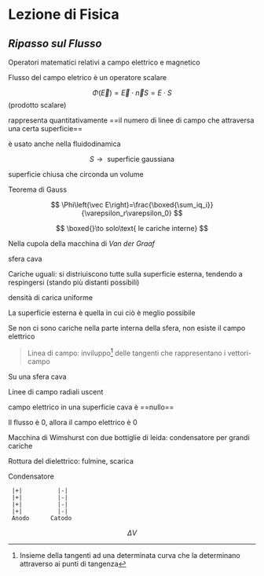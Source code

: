 # Lezione di Fisica

## _Ripasso sul Flusso_


Operatori matematici relativi a campo elettrico e magnetico


Flusso del campo eletrico è un operatore scalare

$$
\Phi\left(\vec E\right)=\vec E \cdot \vec n S = E\cdot S
$$
(prodotto scalare)

rappresenta quantitativamente ==il numero di linee di campo che attraversa una certa superficie==

è usato anche nella fluidodinamica


$$
S\to\text{ superficie gaussiana}
$$

superficie chiusa che circonda un volume


Teorema di Gauss

$$
\Phi\left(\vec E\right)=\frac{\boxed{\sum_iq_i}}{\varepsilon_r\varepsilon_0}
$$

$$
\boxed{}\to solo\text{ le cariche interne}
$$

Nella cupola della macchina di _Van der Graaf_

sfera cava

Cariche uguali: si distriuiscono tutte sulla superficie esterna, tendendo a respingersi (stando più distanti possibili)

densità di carica uniforme

La superficie esterna è quella in cui ciò è meglio possibile


Se non ci sono cariche nella parte interna della sfera, non esiste il campo elettrico

> Linea di campo: inviluppo[^1] delle tangenti che rappresentano i vettori-campo

[^1]: Insieme della tangenti ad una determinata curva che la determinano attraverso ai punti di tangenza

Su una sfera cava

Linee di campo radiali uscent

campo elettrico in una superficie cava è ==nullo==

Il flusso è $0$, allora il campo elettrico è $0$

Macchina di Wimshurst con due bottiglie di leida: condensatore per grandi cariche

Rottura del dielettrico: fulmine, scarica



Condensatore

     |+|          |-|
     |+|          |-|
     |+|          |-|
     |+|          |-|
     Anodo      Catodo

$$
\Delta V
$$
<!--stackedit_data:
eyJoaXN0b3J5IjpbMTQxMDg3MDA0MywtMTQ5NzU3Mjg4MSwtMT
MwODM1NjA4MSwxNjgzMjEzODAxLC0xNzY4OTE3NTMzLC0xMTEy
NDc1MSwtNzg4MDE3MzQxXX0=
-->